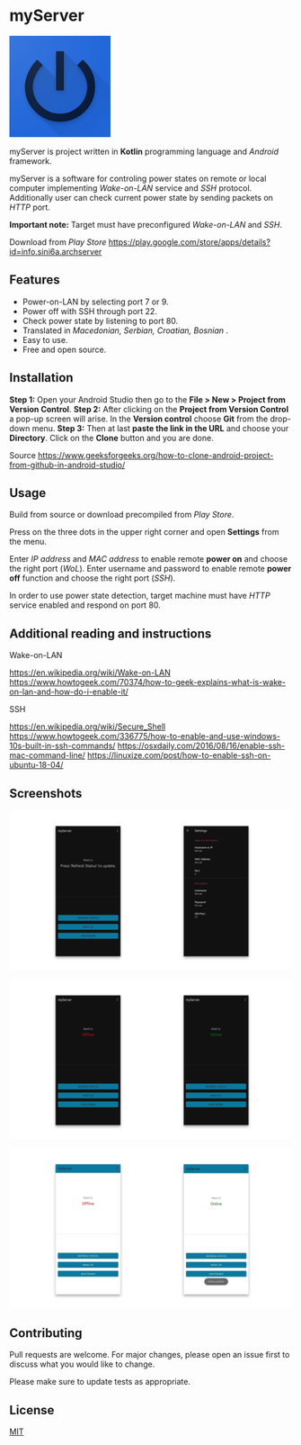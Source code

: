 
# myServer
![Icon](/screenshots/icon.png?raw=true "Icon")

myServer is project written in **Kotlin** programming language and *Android* framework.

myServer is a software for controling power states on remote or local computer implementing *Wake-on-LAN* service and *SSH* protocol. Additionally user can check current power state by sending packets on *HTTP* port.

**Important note:** Target must have preconfigured *Wake-on-LAN* and *SSH*.

Download from *Play Store*
https://play.google.com/store/apps/details?id=info.sini6a.archserver

## Features
  
- Power-on-LAN by selecting port 7 or 9.  
- Power off with SSH through port 22.  
- Check power state by listening to port 80.  
- Translated in *Macedonian, Serbian, Croatian, Bosnian*  .
- Easy to use.
- Free and open source.

## Installation

**Step 1:** Open your Android Studio then go to the **File > New > Project from Version Control**.
**Step 2:** After clicking on the  **Project from Version Control** a pop-up screen will arise. In the  **Version control**  choose  **Git**  from the drop-down menu.
**Step 3:**  Then at last  **paste the link in the URL**  and choose your  **Directory**. Click on the  **Clone**  button and you are done.

Source
https://www.geeksforgeeks.org/how-to-clone-android-project-from-github-in-android-studio/

## Usage

Build from source or download precompiled from *Play Store*.

Press on the three dots in the upper right corner and open **Settings** from the menu.

Enter *IP address* and *MAC address* to enable remote **power on** and choose the right port (*WoL*).
Enter username and password to enable remote **power off** function and choose the right port (*SSH*).

In order to use power state detection, target machine must have *HTTP* service enabled and respond on port 80.

## Additional reading and instructions

Wake-on-LAN

https://en.wikipedia.org/wiki/Wake-on-LAN
https://www.howtogeek.com/70374/how-to-geek-explains-what-is-wake-on-lan-and-how-do-i-enable-it/

SSH

https://en.wikipedia.org/wiki/Secure_Shell
https://www.howtogeek.com/336775/how-to-enable-and-use-windows-10s-built-in-ssh-commands/
https://osxdaily.com/2016/08/16/enable-ssh-mac-command-line/
https://linuxize.com/post/how-to-enable-ssh-on-ubuntu-18-04/

## Screenshots

![Screenshot #1](/screenshots/Artboard1.png?raw=true "Screenshot #1")

![Screenshot #2](/screenshots/Artboard2.png?raw=true "Screenshot #2")

![Screenshot #3](/screenshots/Artboard3.png?raw=true "Screenshot #3")

## Contributing
Pull requests are welcome. For major changes, please open an issue first to discuss what you would like to change.

Please make sure to update tests as appropriate.

## License
[MIT](https://choosealicense.com/licenses/mit/)


